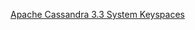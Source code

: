 
<a href=https://github.com/sarma1807/ApacheCassandra-3.x/wiki/Apache-Cassandra-3.3-System-Keyspaces> Apache Cassandra 3.3 System Keyspaces </a>
